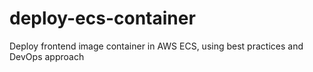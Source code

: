 # deploy-ecs-container
Deploy frontend image container in AWS ECS, using best practices and DevOps approach
